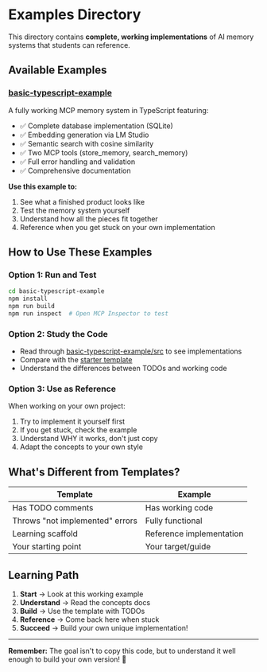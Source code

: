 # Examples Directory

This directory contains **complete, working implementations** of AI memory systems that students can reference.

## Available Examples

### [basic-typescript-example](basic-typescript-example/)

A fully working MCP memory system in TypeScript featuring:
- ✅ Complete database implementation (SQLite)
- ✅ Embedding generation via LM Studio
- ✅ Semantic search with cosine similarity
- ✅ Two MCP tools (store_memory, search_memory)
- ✅ Full error handling and validation
- ✅ Comprehensive documentation

**Use this example to:**
1. See what a finished product looks like
2. Test the memory system yourself
3. Understand how all the pieces fit together
4. Reference when you get stuck on your own implementation

## How to Use These Examples

### Option 1: Run and Test
```bash
cd basic-typescript-example
npm install
npm run build
npm run inspect  # Open MCP Inspector to test
```

### Option 2: Study the Code
- Read through [basic-typescript-example/src](basic-typescript-example/src/) to see implementations
- Compare with the [starter template](../starter-templates/typescript-template/)
- Understand the differences between TODOs and working code

### Option 3: Use as Reference
When working on your own project:
1. Try to implement it yourself first
2. If you get stuck, check the example
3. Understand WHY it works, don't just copy
4. Adapt the concepts to your own style

## What's Different from Templates?

| Template | Example |
|----------|---------|
| Has TODO comments | Has working code |
| Throws "not implemented" errors | Fully functional |
| Learning scaffold | Reference implementation |
| Your starting point | Your target/guide |

## Learning Path

1. **Start** → Look at this working example
2. **Understand** → Read the concepts docs
3. **Build** → Use the template with TODOs
4. **Reference** → Come back here when stuck
5. **Succeed** → Build your own unique implementation!

---

**Remember:** The goal isn't to copy this code, but to understand it well enough to build your own version! 🚀
